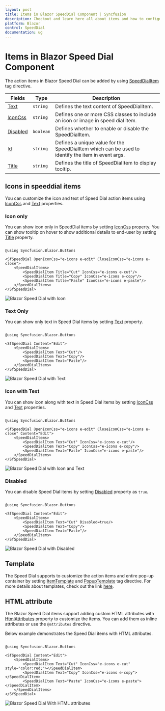 ```yaml
---
layout: post
title: Items in Blazor SpeedDial Component | Syncfusion
description: Checkout and learn here all about items and how to configure action items in Syncfusion SpeedDial component and much more.
platform: Blazor
control: SpeedDial
documentation: ug
---
```


# Items in Blazor Speed Dial Component

The action items in Blazor Speed Dial can be added by using [SpeedDialItem](https://help.syncfusion.com/cr/blazor/Syncfusion.Blazor.Buttons.SpeedDialItem.html) tag directive.

| Fields | Type | Description |
|------|------|-------------|
| [Text](https://help.syncfusion.com/cr/blazor/Syncfusion.Blazor.Buttons.SpeedDialItem.html#Syncfusion_Blazor_Buttons_SpeedDialItem_Text) | `string` | Defines the text content of SpeedDialItem. |
| [IconCss](https://help.syncfusion.com/cr/blazor/Syncfusion.Blazor.Buttons.SpeedDialItem.html#Syncfusion_Blazor_Buttons_SpeedDialItem_IconCss) | `string` | Defines one or more CSS classes to include an icon or image in speed dial item. |
| [Disabled](https://help.syncfusion.com/cr/blazor/Syncfusion.Blazor.Buttons.SpeedDialItem.html#Syncfusion_Blazor_Buttons_SpeedDialItem_Disabled) | `boolean` | Defines whether to enable or disable the SpeedDialItem. |
| [Id](https://help.syncfusion.com/cr/blazor/Syncfusion.Blazor.Buttons.SpeedDialItem.html#Syncfusion_Blazor_Buttons_SpeedDialItem_ID) | `string` | Defines a unique value for the SpeedDialItem which can be used to identify the item in event args. |
| [Title](https://help.syncfusion.com/cr/blazor/Syncfusion.Blazor.Buttons.SpeedDialItem.html#Syncfusion_Blazor_Buttons_SpeedDialItem_Title) | `string` | Defines the title of SpeedDialItem to display tooltip. |

## Icons in speeddial items

You can customize the icon and text of Speed Dial action items using [IconCss](https://help.syncfusion.com/cr/blazor/Syncfusion.Blazor.Buttons.SpeedDialItem.html#Syncfusion_Blazor_Buttons_SpeedDialItem_IconCss) and [Text](https://help.syncfusion.com/cr/blazor/Syncfusion.Blazor.Buttons.SpeedDialItem.html#Syncfusion_Blazor_Buttons_SpeedDialItem_Text) properties.

### Icon only

You can show icon only in SpeedDial items by setting [IconCss](https://help.syncfusion.com/cr/blazor/Syncfusion.Blazor.Buttons.SpeedDialItem.html#Syncfusion_Blazor_Buttons_SpeedDialItem_IconCss) property. You can show tooltip on hover to show additional details to end-user by setting [Title](https://help.syncfusion.com/cr/blazor/Syncfusion.Blazor.Buttons.SpeedDialItem.html#Syncfusion_Blazor_Buttons_SpeedDialItem_Title) property.

```cshtml

@using Syncfusion.Blazor.Buttons

<SfSpeedDial OpenIconCss="e-icons e-edit" CloseIconCss="e-icons e-close">
    <SpeedDialItems>
        <SpeedDialItem Title="Cut" IconCss="e-icons e-cut"/>
        <SpeedDialItem Title="Copy" IconCss="e-icons e-copy"/>
        <SpeedDialItem Title="Paste" IconCss="e-icons e-paste"/>
    </SpeedDialItems>
</SfSpeedDial>

```

![Blazor Speed Dial with Icon](./images/Blazor-SpeedDial-Icon.png)

### Text Only

You can show only text in Speed Dial items by setting [Text](https://help.syncfusion.com/cr/blazor/Syncfusion.Blazor.Buttons.SpeedDialItem.html#Syncfusion_Blazor_Buttons_SpeedDialItem_Text) property.

```cshtml

@using Syncfusion.Blazor.Buttons

<SfSpeedDial Content="Edit">
    <SpeedDialItems>
        <SpeedDialItem Text="Cut"/>
        <SpeedDialItem Text="Copy"/>
        <SpeedDialItem Text="Paste"/>
    </SpeedDialItems>
</SfSpeedDial>

```

![Blazor Speed Dial with Text](./images/Blazor-SpeedDial-Text.png)

### Icon with Text

You can show icon along with text in Speed Dial items by setting [IconCss](https://help.syncfusion.com/cr/blazor/Syncfusion.Blazor.Buttons.SpeedDialItem.html#Syncfusion_Blazor_Buttons_SpeedDialItem_IconCss) and [Text](https://help.syncfusion.com/cr/blazor/Syncfusion.Blazor.Buttons.SpeedDialItem.html#Syncfusion_Blazor_Buttons_SpeedDialItem_Text) properties.

```cshtml

@using Syncfusion.Blazor.Buttons

<SfSpeedDial OpenIconCss="e-icons e-edit" CloseIconCss="e-icons e-close" Content="Edit">
    <SpeedDialItems>
        <SpeedDialItem Text="Cut" IconCss="e-icons e-cut"/>
        <SpeedDialItem Text="Copy" IconCss="e-icons e-copy"/>
        <SpeedDialItem Text="Paste" IconCss="e-icons e-paste"/>
    </SpeedDialItems>
</SfSpeedDial>

```

![Blazor Speed Dial with Icon and Text](./images/Blazor-SpeedDial-Iconwithtext.png)

### Disabled

You can disable Speed Dial items by setting [Disabled](https://help.syncfusion.com/cr/blazor/Syncfusion.Blazor.Buttons.SpeedDialItem.html#Syncfusion_Blazor_Buttons_SpeedDialItem_Disabled) property as `true`.

```cshtml

@using Syncfusion.Blazor.Buttons

<SfSpeedDial Content="Edit">
    <SpeedDialItems>
        <SpeedDialItem Text="Cut" Disabled=true/>
        <SpeedDialItem Text="Copy"/>
        <SpeedDialItem Text="Paste"/>
    </SpeedDialItems>
</SfSpeedDial>

```

![Blazor Speed Dial with Disabled](./images/Blazor-SpeedDial-DisabledItem.png)

## Template

The Speed Dial supports to customize the action items and entire pop-up container by setting [ItemTemplate](https://help.syncfusion.com/cr/blazor/Syncfusion.Blazor.Buttons.SfSpeedDial.html#Syncfusion_Blazor_Buttons_SfSpeedDial_ItemTemplate) and [PopupTemplate](https://help.syncfusion.com/cr/blazor/Syncfusion.Blazor.Buttons.SfSpeedDial.html#Syncfusion_Blazor_Buttons_SfSpeedDial_PopupTemplate) tag directive. For more details about templates, check out the link [here](https://blazor.syncfusion.com/documentation/speeddial/getting-started).

## HTML attribute

The Blazor Speed Dial items support adding custom HTML attributes with [HtmlAttributes](https://help.syncfusion.com/cr/blazor/Syncfusion.Blazor.Buttons.SpeedDialItem.html#Syncfusion_Blazor_Buttons_SpeedDialItem_HtmlAttributes) property to customize the items. You can add them as inline attributes or use the `@attributes` directive.

Below example demonstrates the Speed Dial items with HTML attributes.

```cshtml

@using Syncfusion.Blazor.Buttons

<SfSpeedDial Content="Edit"> 
    <SpeedDialItems>
        <SpeedDialItem Text="Cut" IconCss="e-icons e-cut" style="color:red;"></SpeedDialItem>
        <SpeedDialItem Text="Copy" IconCss="e-icons e-copy"></SpeedDialItem>
        <SpeedDialItem Text="Paste" IconCss="e-icons e-paste"></SpeedDialItem>
    </SpeedDialItems>
</SfSpeedDial> 

```

![Blazor Speed Dial With HTML attributes](./images/Blazor-SpeedDial-HTML-Attribute.png)